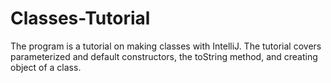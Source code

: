 # Classes-Tutorial
The program is a tutorial on making classes with IntelliJ. The tutorial covers parameterized and default constructors, the toString method, and creating object of a class.
